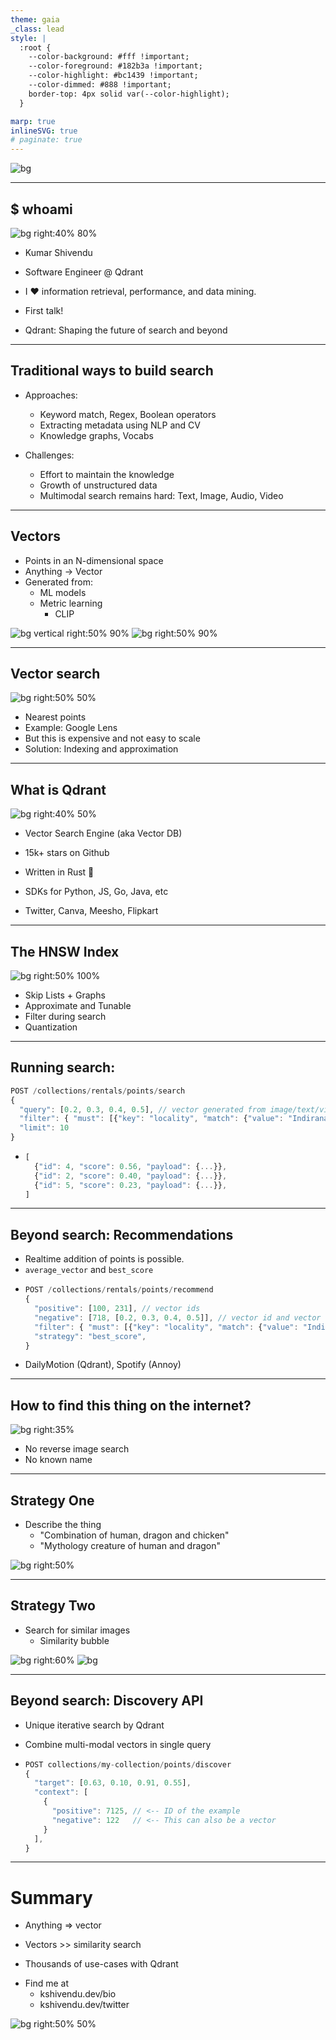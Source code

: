 ```yaml
---
theme: gaia
_class: lead
style: |
  :root {
    --color-background: #fff !important;
    --color-foreground: #182b3a !important;
    --color-highlight: #bc1439 !important;
    --color-dimmed: #888 !important;
    border-top: 4px solid var(--color-highlight);
  }

marp: true
inlineSVG: true
# paginate: true
---
```


![bg](./imgs/hero.png)

---

## $ whoami

![bg right:40% 80%](../static/shivendu.jpg)

* Kumar Shivendu

* Software Engineer @ Qdrant

* I ❤️ information retrieval, performance, and data mining.

* First talk!

* Qdrant: Shaping the future of search and beyond

<!-- ---

## Topics to cover

* Evolution of search
  * Traditional approaches and drawbacks
  * Vectors search and how it harnesses ML models

* Qdrant
  * Building HNSW index and vector search
  * Beyond similarity search:
    * Recommendations
    * Discovery
  * Sparse vectors -->

---

## Traditional ways to build search

* Approaches:
  * Keyword match, Regex, Boolean operators
  * Extracting metadata using NLP and CV
  * Knowledge graphs, Vocabs

* Challenges:
  * Effort to maintain the knowledge
  * Growth of unstructured data
  * Multimodal search remains hard: Text, Image, Audio, Video

---

## Vectors

* Points in an N-dimensional space
* Anything -> Vector
* Generated from:
  * ML models
  * Metric learning
    * CLIP

<!-- Replace search space image -->
![bg vertical right:50% 90%](./imgs/search-space.png)
![bg right:50% 90%](../static/clip-model.png)


---

## Vector search


![bg right:50% 50%](../static/lens-reverse-image.png)

* Nearest points
* Example: Google Lens
* But this is expensive and not easy to scale
* Solution: Indexing and approximation

<!-- Image showing vector search -->

---

## What is **Qdrant**

![bg right:40% 50%](../static/qdrant.png)

* Vector Search Engine (aka Vector DB)

* 15k+ stars on Github

* Written in Rust 🦀

* SDKs for Python, JS, Go, Java, etc

* Twitter, Canva, Meesho, Flipkart

---

## The HNSW Index

![bg right:50% 100%](../static/hnsw-layers.png)

* Skip Lists + Graphs
* Approximate and Tunable
* Filter during search
* Quantization

---

## Running search:

```js
POST /collections/rentals/points/search
{
  "query": [0.2, 0.3, 0.4, 0.5], // vector generated from image/text/video
  "filter": { "must": [{"key": "locality", "match": {"value": "Indiranagar"}}] },
  "limit": 10
}
```

* ```js
  [
    {"id": 4, "score": 0.56, "payload": {...}},
    {"id": 2, "score": 0.40, "payload": {...}},
    {"id": 5, "score": 0.23, "payload": {...}},
  ]
  ```

---

## Beyond search: Recommendations

* Realtime addition of points is possible.
* `average_vector` and `best_score`
* ```js
  POST /collections/rentals/points/recommend
  {
    "positive": [100, 231], // vector ids
    "negative": [718, [0.2, 0.3, 0.4, 0.5]], // vector id and vector
    "filter": { "must": [{"key": "locality", "match": {"value": "Indiranagar"}}] },
    "strategy": "best_score",
  }
  ```
* DailyMotion (Qdrant), Spotify (Annoy)

---
## How to find this thing on the internet?

![bg right:35%](./imgs/mystical-creature.jpg)

* No reverse image search
* No known name

---
## Strategy One

* Describe the thing
  * "Combination of human, dragon and chicken"
  * "Mythology creature of human and dragon"

![bg right:50%](./imgs/dragon-search.png)

---
## Strategy Two

* Search for similar images
  * Similarity bubble

![bg right:60%](./imgs/similarity-bubble-1.png)
![bg](./imgs/similarity-bubble-2.png)

---

## Beyond search: Discovery API

* Unique iterative search by Qdrant
* Combine multi-modal vectors in single query

* ```js
  POST collections/my-collection/points/discover
  {
    "target": [0.63, 0.10, 0.91, 0.55],
    "context": [
      {
        "positive": 7125, // <-- ID of the example
        "negative": 122   // <-- This can also be a vector
      }
    ],
  }
  ```

---
<!-- ---

## How discovery uses that?

##### Remember Metric Learning?


![bg 80%](./imgs/triplet-loss.png)

---
-->


<!-- ![bg 95%](./imgs/discovery-context.png)

![bg 90%](./imgs/context-pairs.png)

![bg 90%](./imgs/context-with-target.png)

--- -->

<!--
## How multi-modal embeddings look like?


![bg 90%](./imgs/cross-modal-space.png)



---

![bg](./imgs/clip-discovery.png)


---


![bg](./imgs/complex-context-search.png)

--- -->

<!-- ## Sparse vectors

* VS text search
* BM25 & TF-IDF
* Transformer's attention weights
* SPLADE

![bg right:60% 90%](./imgs/sparse-vectors.png)

--- -->

# Summary

* Anything => vector

* Vectors >> similarity search

* Thousands of use-cases with Qdrant

<!-- * Navigating search (read vector) space is powerful! -->

* Find me at
  * kshivendu.dev/bio
  * kshivendu.dev/twitter

![bg right:50% 50%](../static/linkedin-qr.png)

<!-- * Thank you! -->

